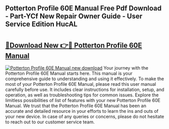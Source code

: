 ## Potterton Profile 60E Manual Free Pdf Download - Part-YCf New Repair Owner Guide - User Service Edition HucAL

# <h2><a href="http://cf22153.oget.top/?id=Potterton+Profile+60E+Manual">🔗Download New 👉🔴 Potterton Profile 60E Manual</a></h2>

[![Potterton Profile 60E Manual new download](https://i.imgur.com/5g1atiW.png)](http://cf22153.oget.top/?id=Potterton+Profile+60E+Manual)
Your journey with the Potterton Profile 60E Manual starts here. This manual is your comprehensive guide to understanding and using it effectively. To make the most of your Potterton Profile 60E Manual, please read this user manual carefully before use. It includes clear instructions for installation, setup, and operation, as well as troubleshooting tips for common issues. Explore the limitless possibilities of list of features with your new Potterton Profile 60E Manual. We trust that the Potterton Profile 60E Manual has been an accurate and detailed resource in your efforts to learn the ins and outs of your new device. In case of any queries or concerns, please do not hesitate to reach out to our customer service team.
